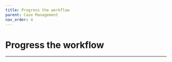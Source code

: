 ```yaml
---
title: Progress the workflow
parent: Case Management
nav_order: 4
---
```


# Progress the workflow

---

